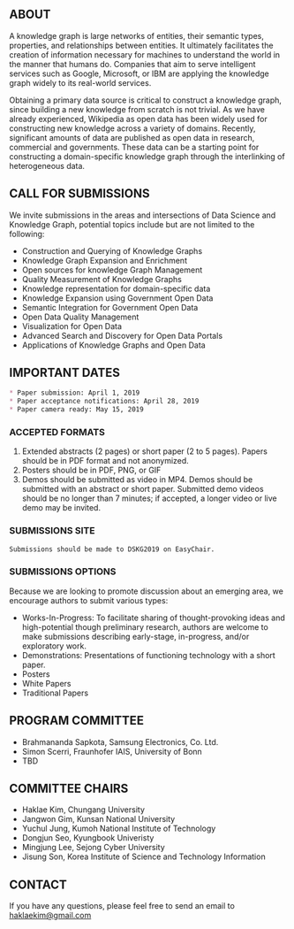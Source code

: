 ## ABOUT

A knowledge graph is large networks of entities, their semantic types, properties, and relationships between entities. It ultimately facilitates the creation of information necessary for machines to understand the world in the manner that humans do. Companies that aim to serve intelligent services such as Google, Microsoft, or IBM are applying the knowledge graph widely to its real-world services. 

Obtaining a primary data source is critical to construct a knowledge graph, since building a new knowledge from scratch is not trivial. As we have already experienced, Wikipedia as open data has been widely used for constructing new knowledge across a variety of domains. Recently, significant amounts of data are published as open data in research, commercial and governments. These data can be a starting point for constructing a domain-specific knowledge graph through the interlinking of heterogeneous data. 

## CALL FOR SUBMISSIONS

We invite submissions in the areas and intersections of Data Science and Knowledge Graph, potential topics include but are not limited to the following:

*	Construction and Querying of Knowledge Graphs
*	Knowledge Graph Expansion and Enrichment
*	Open sources for knowledge Graph Management
*	Quality Measurement of Knowledge Graphs 
*	Knowledge representation for domain-specific data
*	Knowledge Expansion using Government Open Data
*	Semantic Integration for Government Open Data
*	Open Data Quality Management
*	Visualization for Open Data
*	Advanced Search and Discovery for Open Data Portals
*	Applications of Knowledge Graphs and Open Data

## IMPORTANT DATES

```markdown
* Paper submission: April 1, 2019
* Paper acceptance notifications: April 28, 2019
* Paper camera ready: May 15, 2019
```

### ACCEPTED FORMATS

1. Extended abstracts (2 pages) or short paper (2 to 5 pages). Papers should be in PDF format and not anonymized.
2. Posters should be in PDF, PNG, or GIF
3. Demos should be submitted as video in MP4. Demos should be submitted with an abstract or short paper. Submitted demo videos should be no longer than 7 minutes; if accepted, a longer video or live demo may be invited.

### SUBMISSIONS SITE

```markdown
Submissions should be made to DSKG2019 on EasyChair.
```

### SUBMISSIONS OPTIONS

Because we are looking to promote discussion about an emerging area, we encourage authors to submit various types:

* Works-In-Progress: To facilitate sharing of thought-provoking ideas and high-potential though preliminary research, authors are welcome to make submissions describing early-stage, in-progress, and/or exploratory work.
* Demonstrations: Presentations of functioning technology with a short paper.
* Posters
* White Papers
* Traditional Papers

## PROGRAM COMMITTEE

* Brahmananda Sapkota, Samsung Electronics, Co. Ltd.
* Simon Scerri, Fraunhofer IAIS, University of Bonn
* TBD

## COMMITTEE CHAIRS

* Haklae Kim, Chungang University
* Jangwon Gim, Kunsan National University
* Yuchul Jung, Kumoh National Institute of Technology
* Dongjun Seo, Kyungbook Univeristy
* Mingjung Lee, Sejong Cyber University
* Jisung Son, Korea Institute of Science and Technology Information

## CONTACT

If you have any questions, please feel free to send an email to [haklaekim@gmail.com](mailto:haklaekim@gmail.com)
